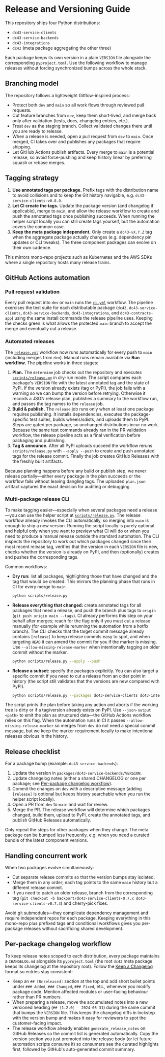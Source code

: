 # Release and Versioning Guide

This repository ships four Python distributions:

- `dc43-service-clients`
- `dc43-service-backends`
- `dc43-integrations`
- `dc43` (meta package aggregating the other three)

Each package keeps its own version in a plain `VERSION` file alongside the corresponding
`pyproject.toml`. Use the following workflow to manage releases without forcing synchronized bumps
across the whole stack.

## Branching model

The repository follows a lightweight Gitflow-inspired process:

- Protect both `dev` and `main` so all work flows through reviewed pull requests.
- Cut feature branches from `dev`, keep them short-lived, and merge back only after validation
  (tests, docs, changelog entries, etc.).
- Treat `dev` as the staging branch. Collect validated changes there until you are ready to release.
- When a release is needed, open a pull request from `dev` to `main`. Once merged, CI takes over and
  publishes any packages that require shipping.
- Let GitHub Actions publish artifacts. Every merge to `main` is a potential release, so avoid
  force-pushing and keep history linear by preferring squash or rebase merges.

## Tagging strategy

1. **Use annotated tags per package.** Prefix tags with the distribution name to avoid collisions
   and to keep the Git history navigable, e.g. `dc43-service-clients-v0.8.0`.
2. **Let CI create the tags.** Update the package version (and changelog if applicable), merge to
   `main`, and allow the release workflow to create and push the annotated tags once publishing
   succeeds. When running the helper script locally you can still create tags yourself, but the
   automation covers the common case.
3. **Keep the meta package independent.** Only create a `dc43-vX.Y.Z` tag when the aggregate
   package actually changes (e.g. dependency pin updates or CLI tweaks). The three component
   packages can evolve on their own cadence.

This mirrors mono-repo projects such as Kubernetes and the AWS SDKs where a single repository hosts
many release trains.

## GitHub Actions automation

### Pull request validation

Every pull request into `dev` or `main` runs the [`ci.yml`](../.github/workflows/ci.yml) workflow. The
pipeline exercises the test suite for each distributable package (`dc43`, `dc43-service-clients`,
`dc43-service-backends`, `dc43-integrations`, and `dc43-contracts-app`) using the same install
commands the release pipeline uses. Keeping the checks green is what allows the protected `main`
branch to accept the merge and eventually cut a release.

### Automated releases

The [`release.yml`](../.github/workflows/release.yml) workflow now runs automatically for every push
to `main` (including merges from `dev`). Manual runs remain available via **Run workflow**. The
pipeline works in three stages:

1. **Plan.** The `determine` job checks out the repository and executes
   [`scripts/release.py`](../scripts/release.py) in dry-run mode. The script compares each package's
   `VERSION` file with the latest annotated tag and the state of PyPI. If the version already exists
   (tag or PyPI), the job fails with a warning so we can bump the version before retrying. Otherwise
   it records a JSON release plan, publishes a summary to the workflow run, and passes the tag names
   to the `release` job.
2. **Build & publish.** The `release` job runs only when at least one package requires publishing. It
   installs dependencies, executes the package-specific test suites, builds wheels/sdists, and uploads
   them to PyPI. Steps are gated per package, so unchanged distributions incur no work. Because the
   same test commands already ran in the PR validation workflow, the release pipeline acts as a final
   verification before packaging and publishing.
3. **Tag & announce.** After all PyPI uploads succeed the workflow reruns `scripts/release.py` with
   `--apply --push` to create and push annotated tags for the release commit. Finally the job creates
   GitHub Releases with the freshly built artifacts.

Because planning happens before any build or publish step, we never release partially—either every
package in the plan succeeds or the workflow fails without leaving dangling tags. The uploaded
`plan.json` artifact captures the exact decision for auditing or debugging.

### Multi-package release CLI

To make tagging easier—especially when several packages need a release—you can use the helper
script at [`scripts/release.py`](../scripts/release.py). The release workflow already invokes the CLI
automatically, so merging into `main` is enough to ship a new version. Running the script locally is
purely optional and helpful only when you want to preview what CI will do or when you need to
produce a manual release outside the standard automation. The CLI inspects the repository to work
out which packages changed since their most recent release tag, verifies that the version in each
`VERSION` file is new, checks whether the version is already on PyPI, and then (optionally) creates
and pushes the corresponding tags.

Common workflows:

- **Dry run:** list all packages, highlighting those that have changed and the tag that would be
  created. This mirrors the planning phase that runs in CI for every merge to `main`.

  ```bash
  python scripts/release.py
  ```

- **Release everything that changed:** create annotated tags for all packages that need a release,
  and push the branch plus tags to `origin` (`git push origin main --tags`). CI already performs this
  step on your behalf after merges; reach for the flag only if you must cut a release manually (for
  example while rerunning the automation from a hotfix branch). The CLI checks that the target
  commit message already contains `[release]` to keep release commits easy to spot, and when targeting
  `HEAD` it can amend the commit for you if the marker is missing. Use `--allow-missing-release-marker`
  when intentionally tagging an older commit without the marker.

  ```bash
  python scripts/release.py --apply --push
  ```

- **Release a subset:** specify the packages explicitly. You can also target a specific commit if
  you need to cut a release from an older point in history (the script still validates that the
  versions are new compared with PyPI).

  ```bash
  python scripts/release.py --packages dc43-service-clients dc43-integrations --commit <sha> --apply
  ```

The script prints the plan before taking any action and aborts if the working tree is dirty or if a
tag/version already exists on PyPI. Use `--json-output <path>` to emit the plan as structured data—the
GitHub Actions workflow relies on this flag. When the automation runs in CI it passes
`--allow-missing-release-marker` so merges from `dev` do not need a special commit message, but we keep
the marker requirement locally to make intentional releases obvious in the history.

## Release checklist

For a package bump (example: `dc43-service-backends`):

1. Update the version in `packages/dc43-service-backends/VERSION`.
2. Update changelog notes (either a shared CHANGELOG or one per package; see
   [Per-package changelog workflow](#per-package-changelog-workflow)).
3. Commit the changes on `dev` with a descriptive message (adding `[release]` is optional but keeps
   history searchable when you run the helper script locally).
4. Open a PR from `dev` to `main` and wait for review.
5. Merge the PR. The release workflow will determine which packages changed, build them, upload to
   PyPI, create the annotated tags, and publish GitHub Releases automatically.

Only repeat the steps for other packages when they change. The meta package can be bumped less
frequently, e.g. when you need a curated bundle of the latest component versions.

## Handling concurrent work

When two packages evolve simultaneously:

- Cut separate release commits so that the version bumps stay isolated.
- Merge them in any order; each tag points to the same `main` history but a different release
  commit.
- If you need to patch an older release, branch from the corresponding tag (`git checkout -b
  backport/dc43-service-clients-0.7.x dc43-service-clients-v0.7.3`) and cherry-pick fixes.

Avoid git submodules—they complicate dependency management and require independent repos for each
package. Keeping everything in this mono-repo plus prefixed tags and conditional workflows gives you
per-package releases without sacrificing shared development.

## Per-package changelog workflow

To keep release notes scoped to each distribution, every package maintains a
`CHANGELOG.md` alongside its `pyproject.toml` (the root `dc43` meta package keeps
its changelog at the repository root). Follow the [Keep a Changelog](https://keepachangelog.com/)
format so entries stay consistent:

- Keep an `## [Unreleased]` section at the top and add short bullet points under
  `### Added`, `### Changed`, `### Fixed`, etc., whenever you modify package
  code. Mention affected modules or user-facing behaviour rather than PR
  numbers.
- When preparing a release, move the accumulated notes into a new versioned
  heading (`## [1.2.0] - 2024-05-31`) during the same commit that bumps the
  `VERSION` file. This keeps the changelog diffs in lockstep with the version
  bump and makes it easy for reviewers to spot the customer-facing impact.
- The release workflow already enables `generate_release_notes` on GitHub
  Releases so the commit list is generated automatically. Copy the version
  section you just promoted into the release body (or let future automation
  scripts consume it) so consumers see the curated highlights first, followed by
  GitHub's auto-generated commit summary.
